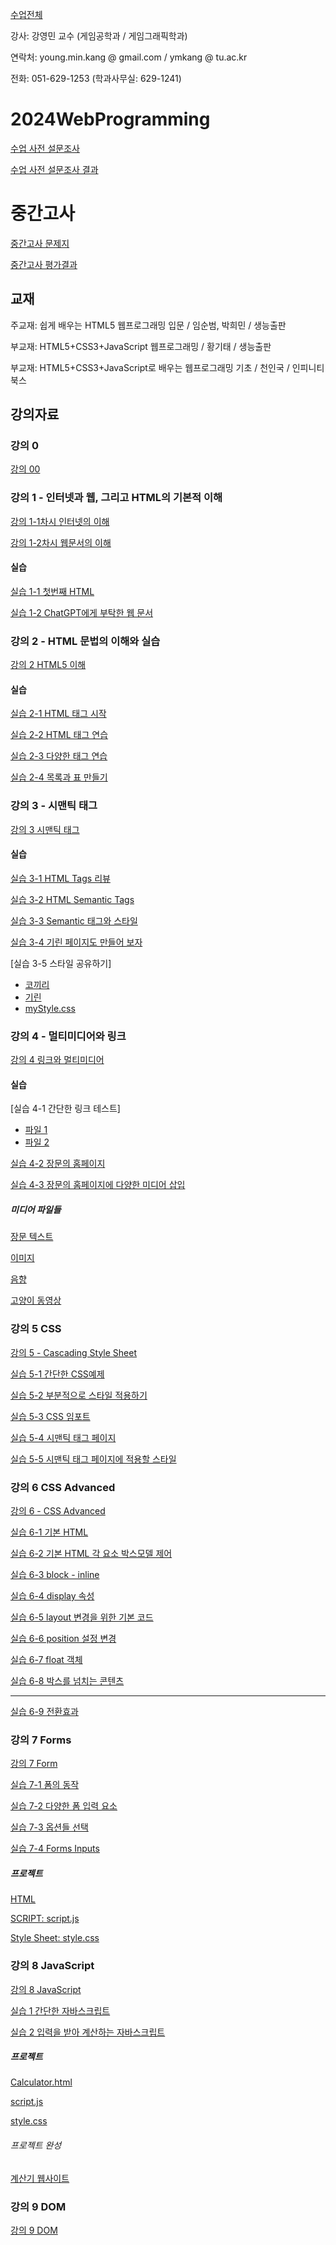 [수업전체](https://github.com/dknife/dknife.github.io/wiki/Lecture_Homepage)

강사: 강영민 교수 (게임공학과 / 게임그래픽학과)

연락처: young.min.kang @ gmail.com / ymkang @ tu.ac.kr

전화: 051-629-1253 (학과사무실: 629-1241)

# 2024WebProgramming

[수업 사전 설문조사](https://forms.office.com/Pages/ResponsePage.aspx?id=DQSIkWdsW0yxEjajBLZtrQAAAAAAAAAAAAO__fVSsTlUMUM2RE04NUpJU1QyNzREMkk1QlJYODVKVi4u)

[수업 사전 설문조사 결과](https://forms.office.com/Pages/DesignPageV2.aspx?origin=NeoPortalPage&lang=ko-KR&subpage=design&id=DQSIkWdsW0yxEjajBLZtrQAAAAAAAAAAAAO__fVSsTlUMUM2RE04NUpJU1QyNzREMkk1QlJYODVKVi4u&analysis=true)

# 중간고사
[중간고사 문제지](https://forms.office.com/r/0frUEvNc8Q)

[중간고사 평가결과](https://github.com/dknife/2024WebProgramming/blob/main/LN/webprogramming_%EC%A4%91%EA%B0%84.png)

## 교재

주교재: 쉽게 배우는 HTML5 웹프로그래밍 입문 / 임순범, 박희민 / 생능출판

부교재: HTML5+CSS3+JavaScript 웹프로그래밍 / 황기태 / 생능출판

부교재: HTML5+CSS3+JavaScript로 배우는 웹프로그래밍 기초 / 천인국 / 인피니티북스

## 강의자료

### 강의 0

[강의 00](https://github.com/dknife/2024WebProgramming/raw/main/LN/%EC%9B%B9%20%ED%94%84%EB%A1%9C%EA%B7%B8%EB%9E%98%EB%B0%8D%20%EA%B0%95%EC%9D%98%20%EC%A0%84%EC%B2%B4%20%EC%9A%94%EC%95%BD.pdf)

### 강의 1 - 인터넷과 웹, 그리고 HTML의 기본적 이해

[강의 1-1차시 인터넷의 이해](https://github.com/dknife/2024WebProgramming/raw/main/LN/%EA%B5%90%EC%96%91%20%EC%9B%B9%20%ED%94%84%EB%A1%9C%EA%B7%B8%EB%9E%98%EB%B0%8D%20%EA%B0%95%EC%9D%98%EB%85%B8%ED%8A%B8%201-1.pdf)

[강의 1-2차시 웹문서의 이해](https://github.com/dknife/2024WebProgramming/raw/main/LN/%EA%B5%90%EC%96%91%20%EC%9B%B9%20%ED%94%84%EB%A1%9C%EA%B7%B8%EB%9E%98%EB%B0%8D%20%EA%B0%95%EC%9D%98%EB%85%B8%ED%8A%B8%201-2.pdf)

#### 실습 

[실습 1-1 첫번째 HTML](https://github.com/dknife/2024WebProgramming/blob/main/Ex/Ex01/01_htmlStart.html)

[실습 1-2 ChatGPT에게 부탁한 웹 문서](https://github.com/dknife/2024WebProgramming/blob/main/Ex/Ex01/02_FancyAndComplex.html)


### 강의 2 - HTML 문법의 이해와 실습

[강의 2 HTML5 이해](https://github.com/dknife/2024WebProgramming/blob/main/LN/%EA%B0%95%EC%9D%98%202%20HTML%20Tags.pdf)

#### 실습 

[실습 2-1 HTML 태그 시작](https://github.com/dknife/2024WebProgramming/blob/main/Ex/Ex02/02_HTML_Start.html)

[실습 2-2 HTML 태그 연습](https://github.com/dknife/2024WebProgramming/blob/main/Ex/Ex02/02_02_HTML_tags.html)

[실습 2-3 다양한 태그 연습](https://github.com/dknife/2024WebProgramming/blob/main/Ex/Ex02/02_03_HTML_various_tags.html)

[실습 2-4 목록과 표 만들기](https://github.com/dknife/2024WebProgramming/blob/main/Ex/Ex02/02_04_lists.html)

### 강의 3 - 시맨틱 태그

[강의 3 시맨틱 태그](https://github.com/dknife/2024WebProgramming/raw/main/LN/%EA%B5%90%EC%96%91%20%EC%9B%B9%20%ED%94%84%EB%A1%9C%EA%B7%B8%EB%9E%98%EB%B0%8D%20%EA%B0%95%EC%9D%98%EB%85%B8%ED%8A%B8%203-1%20HTML%20Semantic%20Tags.pdf)

#### 실습 

[실습 3-1 HTML Tags 리뷰](https://github.com/dknife/2024WebProgramming/blob/main/Ex/Ex03/03_00_BasicHTML.html)

[실습 3-2 HTML Semantic Tags](https://github.com/dknife/2024WebProgramming/blob/main/Ex/Ex03/03_01_SemanticTags.html)

[실습 3-3 Semantic 태그와 스타일](https://github.com/dknife/2024WebProgramming/blob/main/Ex/Ex03/03_01_SemanticTagsStyles.html)

[실습 3-4 기린 페이지도 만들어 보자](https://github.com/dknife/2024WebProgramming/blob/main/Ex/Ex03/03_03_SemanticTagsGiraffe.html)

[실습 3-5 스타일 공유하기]

- [코끼리](https://github.com/dknife/2024WebProgramming/blob/main/Ex/Ex03/03_05_Elephant.html)
- [기린](https://github.com/dknife/2024WebProgramming/blob/main/Ex/Ex03/03_05_Giraffe.html)
- [myStyle.css](https://github.com/dknife/2024WebProgramming/blob/main/Ex/Ex03/myStyle.css)

### 강의 4 - 멀티미디어와 링크

[강의 4 링크와 멀티미디어](https://github.com/dknife/2024WebProgramming/raw/main/LN/%EA%B5%90%EC%96%91%20%EC%9B%B9%20%ED%94%84%EB%A1%9C%EA%B7%B8%EB%9E%98%EB%B0%8D%20%EA%B0%95%EC%9D%98%EB%85%B8%ED%8A%B8%203-2%20Links%20and%20Multimedia.pdf)

#### 실습

[실습 4-1 간단한 링크 테스트]

   * [파일 1](https://github.com/dknife/2024WebProgramming/blob/main/Ex/04_LinksAndMultimedia/0401_linkTest.html)
   * [파일 2](https://github.com/dknife/2024WebProgramming/blob/main/Ex/04_LinksAndMultimedia/0401_linkTest2.html)

[실습 4-2 장문의 홈페이지](https://github.com/dknife/2024WebProgramming/blob/main/Ex/04_LinksAndMultimedia/0402_long.html)

[실습 4-3 장문의 홈페이지에 다양한 미디어 삽입]()

##### 미디어 파일들

[장문 텍스트](https://github.com/dknife/2024WebProgramming/blob/main/Ex/longText.txt)

[이미지](https://github.com/dknife/2023Web/raw/main/ExCodes/Lab03_media/tu.jpg)

[음향](https://github.com/dknife/2023Web/raw/main/ExCodes/Lab03_media/pianoloop.wav)

[고양이 동영상](https://github.com/dknife/2023Web/raw/main/ExCodes/Lab03_media/harrylouis.mp4)

### 강의 5 CSS

[강의 5 - Cascading Style Sheet](https://github.com/dknife/2024WebProgramming/raw/main/LN/%EA%B5%90%EC%96%91%20%EC%9B%B9%20%ED%94%84%EB%A1%9C%EA%B7%B8%EB%9E%98%EB%B0%8D%20%EA%B0%95%EC%9D%98%EB%85%B8%ED%8A%B8%205%20CSS.pdf)

[실습 5-1 간단한 CSS예제](https://github.com/dknife/2024WebProgramming/blob/main/Ex/05_CSS/0501_CSS_start.html)

[실습 5-2 부분적으로 스타일 적용하기](https://github.com/dknife/2024WebProgramming/blob/main/Ex/05_CSS/0502_CSS_partial.html)

[실습 5-3 CSS 임포트](https://github.com/dknife/2024WebProgramming/blob/main/Ex/05_CSS/CSS_import_example)

[실습 5-4 시맨틱 태그 페이지](https://github.com/dknife/2024WebProgramming/blob/main/Ex/05_CSS/0504_SemanticPage.html)

[실습 5-5 시맨틱 태그 페이지에 적용할 스타일](https://github.com/dknife/2024WebProgramming/blob/main/Ex/05_CSS/myStyle.css)

### 강의 6 CSS Advanced

[강의 6 - CSS Advanced](https://github.com/dknife/2024WebProgramming/raw/main/LN/%EA%B5%90%EC%96%91%20%EC%9B%B9%20%ED%94%84%EB%A1%9C%EA%B7%B8%EB%9E%98%EB%B0%8D%20%EA%B0%95%EC%9D%98%EB%85%B8%ED%8A%B8%206%20CSS%20Advanced.pdf)

[실습 6-1 기본 HTML](https://github.com/dknife/2024WebProgramming/blob/main/Ex/06_CSSAdvanced/0601_basic.html)

[실습 6-2 기본 HTML 각 요소 박스모델 제어](https://github.com/dknife/2024WebProgramming/blob/main/Ex/06_CSSAdvanced/0602_basicBoxModel.html)

[실습 6-3 block - inline](https://github.com/dknife/2024WebProgramming/blob/main/Ex/06_CSSAdvanced/0603_block_inline.html)

[실습 6-4 display 속성](https://github.com/dknife/2024WebProgramming/blob/main/Ex/06_CSSAdvanced/0604_flex.html)

[실습 6-5 layout 변경을 위한 기본 코드](https://github.com/dknife/2024WebProgramming/blob/main/Ex/06_CSSAdvanced/0605_layout.html)

[실습 6-6 position 설정 변경](https://github.com/dknife/2024WebProgramming/blob/main/Ex/06_CSSAdvanced/0606_position.html)

[실습 6-7 float 객체](https://github.com/dknife/2024WebProgramming/blob/main/Ex/06_CSSAdvanced/0607_float.html)

[실습 6-8 박스를 넘치는 콘텐츠](https://github.com/dknife/2024WebProgramming/blob/main/Ex/06_CSSAdvanced/0608_overflow.html)

---

[실습 6-9 전환효과](https://github.com/dknife/2024WebProgramming/blob/main/Ex/06_CSSAdvanced/0609_transition.html)

### 강의 7 Forms

[강의 7 Form](https://github.com/dknife/2024WebProgramming/raw/main/LN/%EA%B5%90%EC%96%91%20%EC%9B%B9%20%ED%94%84%EB%A1%9C%EA%B7%B8%EB%9E%98%EB%B0%8D%20%EA%B0%95%EC%9D%98%EB%85%B8%ED%8A%B8%207%20Form.pdf)

[실습 7-1 폼의 동작](https://github.com/dknife/2024WebProgramming/blob/main/Ex/Ex07_Forms/0701_formAction.html)

[실습 7-2 다양한 폼 입력 요소](https://github.com/dknife/2024WebProgramming/blob/main/Ex/Ex07_Forms/0702_variousFormInput.html)

[실습 7-3 옵션들 선택](https://github.com/dknife/2024WebProgramming/blob/main/Ex/Ex07_Forms/0703_options.html)

[실습 7-4 Forms Inputs](https://github.com/dknife/2024WebProgramming/blob/main/Ex/Ex07_Forms/0704_FormTest.html)

##### 프로젝트

[HTML](https://github.com/dknife/2024WebProgramming/blob/main/Ex/Ex07_Forms/0705_HTML_CSS_JS_Project.html)

[SCRIPT: script.js](https://github.com/dknife/2024WebProgramming/blob/main/Ex/Ex07_Forms/script.js)

[Style Sheet: style.css](https://github.com/dknife/2024WebProgramming/blob/main/Ex/Ex07_Forms/style.css)

### 강의 8 JavaScript

[강의 8 JavaScript](https://github.com/dknife/2024WebProgramming/raw/main/LN/%EA%B5%90%EC%96%91%20%EC%9B%B9%20%ED%94%84%EB%A1%9C%EA%B7%B8%EB%9E%98%EB%B0%8D%20%EA%B0%95%EC%9D%98%EB%85%B8%ED%8A%B8%208%20JavaScript.pdf)

[실습 1 간단한 자바스크립트](https://github.com/dknife/2024WebProgramming/blob/main/Ex/08_JavaScript/08_01_JavaScript.html)

[실습 2 입력을 받아 계산하는 자바스크립트](https://github.com/dknife/2024WebProgramming/blob/main/Ex/08_JavaScript/08_02_JavaScript_More.html)

##### 프로젝트 

[Calculator.html](https://github.com/dknife/2024WebProgramming/blob/main/Ex/08_JavaScript/Calculator.html)

[script.js](https://github.com/dknife/2024WebProgramming/blob/main/Ex/08_JavaScript/script.js)

[style.css](https://github.com/dknife/2024WebProgramming/blob/main/Ex/08_JavaScript/style.css)

###### 프로젝트 완성

[계산기 웹사이트](https://github.com/dknife/2024WebProgramming/tree/main/Ex/Calculator)

### 강의 9 DOM

[강의 9 DOM](https://github.com/dknife/2024WebProgramming/blob/main/LN/%EA%B5%90%EC%96%91%20%EC%9B%B9%20%ED%94%84%EB%A1%9C%EA%B7%B8%EB%9E%98%EB%B0%8D%20%EA%B0%95%EC%9D%98%EB%85%B8%ED%8A%B8%209%20DOM.pdf)


